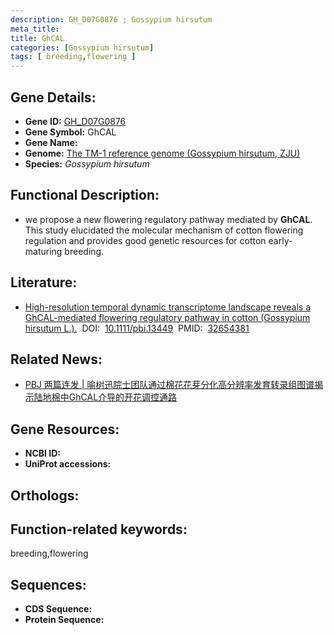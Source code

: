 ```yaml
---
description: GH_D07G0876 ; Gossypium hirsutum
meta_title:
title: GhCAL
categories: [Gossypium hirsutum]
tags: [ breeding,flowering ]
---
```


## Gene Details:
- **Gene ID:**	[GH_D07G0876]()
- **Gene Symbol:** GhCAL
- **Gene Name:** 
- **Genome:** [The TM-1 reference genome (Gossypium hirsutum, ZJU)]()
- **Species:** *Gossypium hirsutum*

## Functional Description:
   - we propose a new flowering regulatory pathway mediated by **GhCAL**. This study elucidated the molecular mechanism of cotton flowering regulation and provides good genetic resources for cotton early-maturing breeding.

## Literature:
   - [High-resolution temporal dynamic transcriptome landscape reveals a GhCAL-mediated flowering regulatory pathway in cotton (Gossypium hirsutum L.).]( https://onlinelibrary.wiley.com/doi/full/10.1111/pbi.13449)&nbsp;&nbsp;DOI:&nbsp;&nbsp;[10.1111/pbi.13449](https://onlinelibrary.wiley.com/doi/full/10.1111/pbi.13449)&nbsp;&nbsp;PMID:&nbsp;&nbsp;[32654381](https://pubmed.ncbi.nlm.nih.gov/32654381/)

## Related News:
   - [PBJ 两篇连发 | 喻树迅院士团队通过棉花花芽分化高分辨率发育转录组图谱揭示陆地棉中GhCAL介导的开花调控通路](https://mp.weixin.qq.com/s?__biz=Mzg3MDEwNDEyMg==&mid=2247492429&idx=1&sn=a1582b3c677a84e89d39a2f470589f51&chksm=ce904e18f9e7c70e925ad6731656f37af145714f8bab005f85502cd2424d51ab085b2dce54dc&scene=27#wechat_redirect)

## Gene Resources:
- **NCBI ID:** [](https://www.ncbi.nlm.nih.gov/gene/?term=)
- **UniProt accessions:** [](https://www.uniprot.org/uniprotkb//entry)

## Orthologs:


## Function-related keywords:
breeding,flowering

## Sequences:
- **CDS Sequence:**
- **Protein Sequence:**
